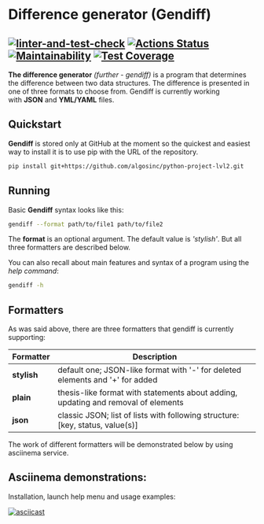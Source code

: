 # Difference generator (Gendiff)
[![linter-and-test-check](https://github.com/Corrosion667/python-project-lvl2/actions/workflows/linter-and-test-check.yml/badge.svg)](https://github.com/Corrosion667/python-project-lvl2/actions/workflows/linter-and-test-check.yml)
[![Actions Status](https://github.com/algosinc/python-project-lvl2/workflows/hexlet-check/badge.svg)](https://github.com/algosinc/python-project-lvl2/actions)
[![Maintainability](https://api.codeclimate.com/v1/badges/f3994705cf70aae343a6/maintainability)](https://codeclimate.com/github/algosinc/python-project-lvl2/maintainability)
[![Test Coverage](https://api.codeclimate.com/v1/badges/f3994705cf70aae343a6/test_coverage)](https://codeclimate.com/github/algosinc/python-project-lvl2/test_coverage)
---

**The difference generator** *(further - gendiff)* is a program that determines the difference between two data structures. The difference is presented in one of three formats to choose from. Gendiff is currently working with **JSON** and **YML/YAML** files.


## Quickstart

**Gendiff** is stored only at GitHub at the moment so the quickest and easiest way to install it is to use pip with the URL of the repository.
```bash
pip install git+https://github.com/algosinc/python-project-lvl2.git
```

## Running

Basic **Gendiff** syntax looks like this:
```bash
gendiff --format path/to/file1 path/to/file2
```
The **format** is an optional argument. The default value is *'stylish'*. But all three formatters are described below.

You can also recall about main features and syntax of a program using the *help command*:
```bash
gendiff -h
```

## Formatters

As was said above, there are three formatters that gendiff is currently supporting:

|   **Formatter**   |                                    **Description**                                    |
|-------------------|---------------------------------------------------------------------------------------|
|     **stylish**     | default one; JSON-like format with '-' for deleted elements and '+' for added         |       
|      **plain**      | thesis-like format with statements about adding, updating and removal of elements      |      
|      **json**       | classic JSON; list of lists with following structure: [key, status, value(s)]         |

The work of different formatters will be demonstrated below by using asciinema service.

## Asciinema demonstrations:

Installation, launch help menu and usage examples:

[![asciicast](https://asciinema.org/a/wzugT96j90lbCmbgWcnguY6Yc.svg)](https://asciinema.org/a/wzugT96j90lbCmbgWcnguY6Yc)

